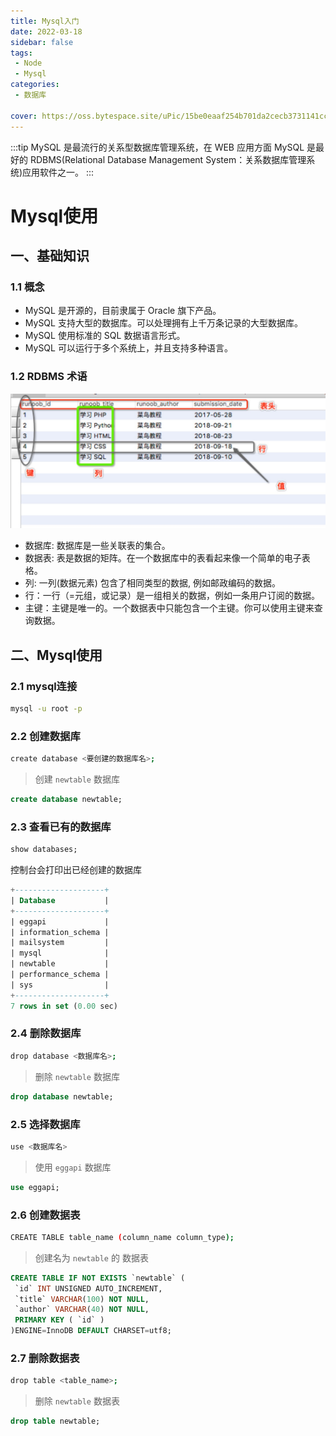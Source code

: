 ```yaml
---
title: Mysql入门
date: 2022-03-18
sidebar: false
tags:
 - Node
 - Mysql
categories:
 - 数据库
 
cover: https://oss.bytespace.site/uPic/15be0eaaf254b701da2cecb3731141ccdcad95d5.png
---
```

:::tip
MySQL 是最流行的关系型数据库管理系统，在 WEB 应用方面 MySQL 是最好的 RDBMS(Relational Database Management System：关系数据库管理系统)应用软件之一。
:::
<!-- more -->

# Mysql使用
## 一、基础知识
### 1.1 概念
- MySQL 是开源的，目前隶属于 Oracle 旗下产品。
- MySQL 支持大型的数据库。可以处理拥有上千万条记录的大型数据库。
- MySQL 使用标准的 SQL 数据语言形式。
- MySQL 可以运行于多个系统上，并且支持多种语言。

### 1.2 RDBMS 术语
![RDMBS](https://raw.githubusercontent.com/EugenioCode/picBed/main/20220319223457.png)

- 数据库: 数据库是一些关联表的集合。
- 数据表: 表是数据的矩阵。在一个数据库中的表看起来像一个简单的电子表格。
- 列: 一列(数据元素) 包含了相同类型的数据, 例如邮政编码的数据。
- 行：一行（=元组，或记录）是一组相关的数据，例如一条用户订阅的数据。
- 主键：主键是唯一的。一个数据表中只能包含一个主键。你可以使用主键来查询数据。

## 二、Mysql使用

### 2.1 mysql连接
```bash
mysql -u root -p
```
### 2.2 创建数据库
```bash
create database <要创建的数据库名>;
```
> 创建 `newtable` 数据库
```sql
create database newtable;
```
### 2.3 查看已有的数据库
```sql
show databases;
```
控制台会打印出已经创建的数据库
```sql
+--------------------+
| Database           |
+--------------------+
| eggapi             |
| information_schema |
| mailsystem         |
| mysql              |
| newtable           |
| performance_schema |
| sys                |
+--------------------+
7 rows in set (0.00 sec)
```

### 2.4 删除数据库
```bash
drop database <数据库名>;
```
> 删除 `newtable` 数据库
```sql
drop database newtable;
```

### 2.5 选择数据库
```bash
use <数据库名>
```
> 使用 `eggapi` 数据库
```sql
use eggapi;
```
### 2.6 创建数据表
```bash
CREATE TABLE table_name (column_name column_type);
```
> 创建名为 `newtable` 的 数据表
```sql
CREATE TABLE IF NOT EXISTS `newtable` (
 `id` INT UNSIGNED AUTO_INCREMENT,
 `title` VARCHAR(100) NOT NULL,
 `author` VARCHAR(40) NOT NULL,
 PRIMARY KEY ( `id` )
)ENGINE=InnoDB DEFAULT CHARSET=utf8;
```

### 2.7 删除数据表
```bash
drop table <table_name>;
```
> 删除 `newtable` 数据表
```sql
drop table newtable;
```


